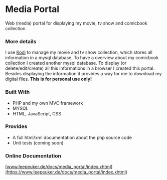 # Media Portal

Web (media) portal for displaying my movie, tv show and comicbook collection.

### More details

I use [Kodi](https://kodi.tv/) to manage my movie and tv show collection, which stores all information in a mysql database. To have a overview about my comicbook collection I created another mysql database.
To display (or delete/edit/create) all this informations in a browser I created this portal. Besides displaying the information it provides a way for me to download my digital files.
**This is for personal use only!** 

### Built With

* PHP and my own MVC framework
* MYSQL
* HTML, JavaScript, CSS

### Provides

* A full html/xml documentation about the php source code
* Unit tests (coming soon)

### Online Documentation

[www.leepeuker.de/docs/media_portal/index.xhtml](https://www.leepeuker.de/docs/media_portal/index.xhtml)
